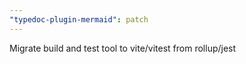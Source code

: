 ```yaml
---
"typedoc-plugin-mermaid": patch
---
```


Migrate build and test tool to vite/vitest from rollup/jest
